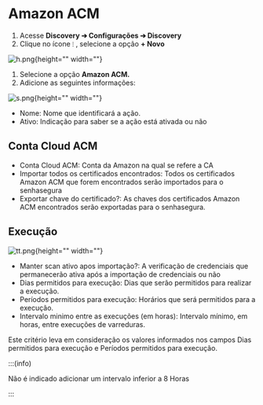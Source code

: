 # Amazon ACM

1. Acesse **Discovery ➔ Configurações ➔ Discovery**
2. Clique no ícone `⁝` , selecione a opção **+ Novo**
    
![h.png](https://cdn.document360.io/5a1d58df-64ce-42a2-8b23-688477d32f33/Images/Documentation/h%283%29.png){height="" width=""}
    

1. Selecione a opção **Amazon ACM.**
2. Adicione as seguintes informações:

![s.png](https://cdn.document360.io/5a1d58df-64ce-42a2-8b23-688477d32f33/Images/Documentation/s.png){height="" width=""}

- Nome: Nome que identificará a ação.
- Ativo: Indicação para saber se a ação está ativada ou não

## Conta Cloud ACM

- Conta Cloud ACM: Conta da Amazon na qual se refere a CA
- Importar todos os certificados encontrados: Todos os certificados Amazon ACM que forem encontrados serão importados para o senhasegura
- Exportar chave do certificado?: As chaves dos certificados Amazon ACM encontrados serão exportadas para o senhasegura.

## Execução

![tt.png](https://cdn.document360.io/5a1d58df-64ce-42a2-8b23-688477d32f33/Images/Documentation/tt.png){height="" width=""}

- Manter scan ativo apos importação?: A verificação de credenciais que permanecerão ativa após a importação de credenciais ou não
- Dias permitidos para execução: Dias que serão permitidos para realizar a execução.
- Períodos permitidos para execução: Horários que será permitidos para a execução.
- Intervalo minimo entre as execuções (em horas): Intervalo mínimo, em horas, entre execuções de varreduras.

Este critério leva em consideração os valores informados nos campos Dias permitidos para execução e Períodos permitidos para execução.

:::(info)

Não é indicado adicionar um intervalo inferior a 8 Horas

:::